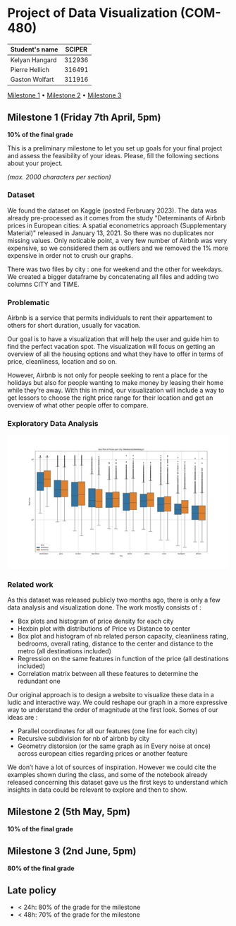 # Project of Data Visualization (COM-480)

| Student's name | SCIPER |
| -------------- | ------ |
| Kelyan Hangard | 312936 |
| Pierre Hellich | 316491 |
| Gaston Wolfart | 311916 |

[Milestone 1](#milestone-1) • [Milestone 2](#milestone-2) • [Milestone 3](#milestone-3)

## Milestone 1 (Friday 7th April, 5pm)

**10% of the final grade**

This is a preliminary milestone to let you set up goals for your final project and assess the feasibility of your ideas.
Please, fill the following sections about your project.

*(max. 2000 characters per section)*

### Dataset

We found the dataset on Kaggle (posted Ferbruary 2023). The data was already pre-processed as it comes from the study "Determinants of Airbnb prices in European cities: A spatial econometrics approach (Supplementary Material)" released in January 13, 2021. So there was no duplicates nor missing values. Only noticable point, a very few number of Airbnb was very expensive, so we considered them as outliers and we removed the 1% more expensive in order not to crush our graphs. 

There was two files by city : one for weekend and the other for weekdays. We created a bigger dataframe by concatenating all files and adding two columns CITY and TIME.

### Problematic

Airbnb is a service that permits individuals to rent their appartement to others for short duration, usually for vacation.

Our goal is to have a visualization that will help the user and guide him to find the perfect vacation spot. The visualization will focus on getting an overview of all the housing options and what they have to offer in terms of price, cleanliness, location and so on. <!-- We will also analyse and visualize the hidden correlates that affect the prices and the experiences of previous tenants. : selon si kelyan arrive a les normaliser et les rendres plus intiutives/logiques -->

However, Airbnb is not only for people seeking to rent a place for the holidays but also for people wanting to make money by leasing their home while they’re away. With this in mind, our visualization will include a way to get lessors to choose the right price range for their location and get an overview of what other people offer to compare.

### Exploratory Data Analysis

![Alt Text](images/boxplot_prices_per_city.png)

### Related work

As this dataset was released publicly two months ago, there is only a few data analysis and visualization done. The work mostly consists of : 

- Box plots and histogram of price density for each city 
- Hexbin plot with distributions of Price vs Distance to center
- Box plot and histogram of nb related person capacity, cleanliness rating, bedrooms, overall rating, distance to the center and distance to the metro (all destinations included)
- Regression on the same features in function of the price (all destinations included)
- Correlation matrix between all these features to determine the redundant one

Our original approach is to design a website to visualize these data in a ludic and interactive way. We could reshape our graph in a more expressive way to understand the order of magnitude at the first look. Somes of our ideas are : 

- Parallel coordinates for all our features (one line for each city)
- Recursive subdivision for nb of airbnb by city
- Geometry distorsion (or the same graph as in Every noise at once) across european cities regarding prices or another feature

We don’t have a lot of sources of inspiration. However we could cite the examples shown during the class, and some of the notebook already released concerning this dataset gave us the first keys to understand which insights in data could be relevant to explore and then to show. 

## Milestone 2 (5th May, 5pm)

**10% of the final grade**


## Milestone 3 (2nd June, 5pm)

**80% of the final grade**


## Late policy

- < 24h: 80% of the grade for the milestone
- < 48h: 70% of the grade for the milestone

